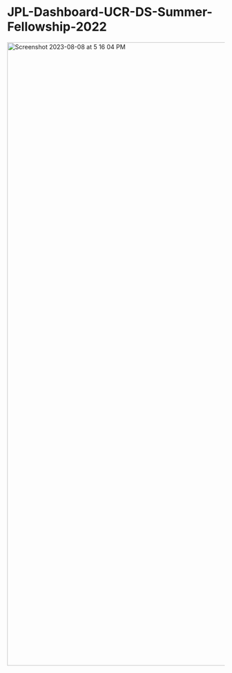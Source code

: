 # JPL-Dashboard-UCR-DS-Summer-Fellowship-2022
<img width="1439" alt="Screenshot 2023-08-08 at 5 16 04 PM" src="https://github.com/rakishika/JPL-Dashboard-UCR-DS-Summer-Fellowship-2022/assets/33856993/4c62d564-cc50-4d03-a4d8-426852bac7cb">
